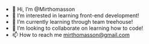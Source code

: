 - 👋 Hi, I’m @Mirthomasson
- 👀 I’m interested in learning front-end development!
- 🌱 I’m currently learning through team treehouse!
- 💞️ I’m looking to collaborate on learning how to code!
- 📫 How to reach me mirthomasson@gmail.com

<!---
Mirthomasson/Mirthomasson is a ✨ special ✨ repository because its `README.md` (this file) appears on your GitHub profile.
You can click the Preview link to take a look at your changes.
--->
